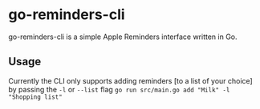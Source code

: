 # go-reminders-cli
go-reminders-cli is a simple Apple Reminders interface written in Go.
## Usage
 
 Currently the CLI only supports adding reminders [to a list of your choice] by passing the `-l` or `--list` flag
`go run src/main.go add "Milk" -l "Shopping list"`
